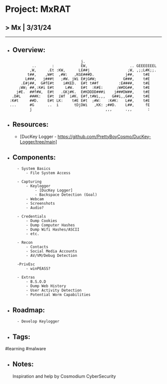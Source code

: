 
# Project: MxRAT

## > Mx | 3/31/24
---

* ## Overview:
``` 
                                  j.                                
            ..       :            EW,                   .. GEEEEEEEL
           ,W,     .Et :KW,      LE##j                 ;W, ,;;L#K;;.
          t##,    ,W#t  ,#W:   ,KGE###D.              j##,    t#E   
         L###,   j###t   ;#W. jWi E#jG#W;            G###,    t#E   
       .E#j##,  G#fE#t    i#KED.  E#t t##f         :E####,    t#E   
      ;WW; ##,:K#i E#t     L#W.   E#t  :K#E:      ;W#DG##,    t#E   
     j#E.  ##f#W,  E#t   .GKj#K.  E#KDDDD###i    j###DW##,    t#E   
   .D#L    ###K:   E#t  iWf  i#K. E#f,t#Wi,,,   G##i,,G##,    t#E   
  :K#t     ##D.    E#t LK:    t#E E#t  ;#W:   :K#K:   L##,    t#E   
  ...      #G      ..  i       tDjDWi   ,KK: ;##D.    L##,     fE   
           j                                 ,,,      .,,       :
```


* ## Resources:
	- [DucKey Logger - https://github.com/PrettyBoyCosmo/DucKey-Logger/tree/main]

* ## Components:

		- System Basics
			- File System Access
		
		- Capturing
			- Keylogger
				- [DucKey Logger]
				- Backspace Detection (Goal)
			- Webcam
			- Screenshots
			- Audio?
		
		- Credentials
			- Dump Cookies
			- Dump Computer Hashes
			- Dump Wifi Hashes/ASCII
			- etc.
			
		- Recon
			- Contacts
			- Social Media Accounts
			- AV/VM/Debug Detection
			
		-PrivEsc
			- winPEASS?
			
		- Extras
			- B.S.O.D
			- Dump Web History
			- User Activity Detection
			- Potential Worm Capabilities

* ## Roadmap:

		- Develop Keylogger

* ## Tags:

#learning #malware

* ## Notes:
	Inspiration and help by Cosmodium CyberSecurity